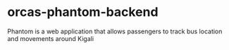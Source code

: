 # orcas-phantom-backend
Phantom is a web application that allows passengers to track bus location and movements around Kigali
